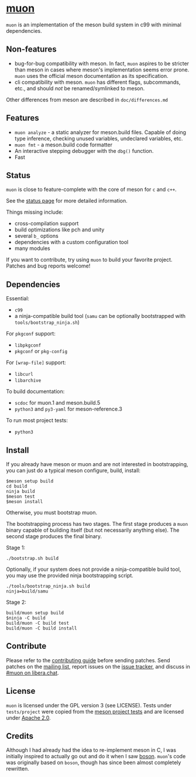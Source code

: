 <!--
SPDX-FileCopyrightText: Stone Tickle <lattis@mochiro.moe>
SPDX-FileCopyrightText: Simon Zeni <simon@bl4ckb0ne.ca>
SPDX-FileCopyrightText: Andrea Pappacoda <andrea@pappacoda.it>
SPDX-License-Identifier: GPL-3.0-only
-->

# [muon]

`muon` is an implementation of the meson build system in c99 with minimal
dependencies.

## Non-features

- bug-for-bug compatibility with meson.  In fact, `muon` aspires to be stricter
  than meson in cases where meson's implementation seems error prone.  `muon`
  uses the official meson documentation as its specification.
- cli compatibility with meson.  `muon` has different flags, subcommands, etc.,
  and should _not_ be renamed/symlinked to meson.

Other differences from meson are described in `doc/differences.md`

## Features

- `muon analyze` - a static analyzer for meson.build files.  Capable of doing
  type inference, checking unused variables, undeclared variables, etc.
- `muon fmt` - a meson.build code formatter
- An interactive stepping debugger with the `dbg()` function.
- Fast

## Status

`muon` is close to feature-complete with the core of meson for `c` and `c++`.

See the [status page] for more detailed information.

Things missing include:

- cross-compilation support
- build optimizations like pch and unity
- several `b_` options
- dependencies with a custom configuration tool
- many modules

If you want to contribute, try using `muon` to build your favorite project.
Patches and bug reports welcome!

## Dependencies

Essential:

- `c99`
- a ninja-compatible build tool (`samu` can be optionally bootstrapped with
  `tools/bootstrap_ninja.sh`)

For `pkgconf` support:

- `libpkgconf`
- `pkgconf` or `pkg-config`

For `[wrap-file]` support:

- `libcurl`
- `libarchive`

To build documentation:

- `scdoc` for muon.1 and meson.build.5
- `python3` and `py3-yaml` for meson-reference.3

To run most project tests:

- `python3`

## Install

If you already have meson or muon and are not interested in bootstrapping, you
can just do a typical meson configure, build, install:

```
$meson setup build
cd build
ninja build
$meson test
$meson install
```

Otherwise, you must bootstrap muon.

The bootstrapping process has two stages.  The first stage produces a `muon`
binary capable of building itself (but not necessarily anything else). The
second stage produces the final binary.

Stage 1:

```
./bootstrap.sh build
```

Optionally, if your system does not provide a ninja-compatible build tool, you
may use the provided ninja bootstrapping script.

```
./tools/bootstrap_ninja.sh build
ninja=build/samu
```

Stage 2:

```
build/muon setup build
$ninja -C build
build/muon -C build test
build/muon -C build install
```

## Contribute

Please refer to the [contributing guide] before sending patches.  Send patches
on the [mailing list], report issues on the [issue tracker], and discuss in
[#muon on libera.chat].

## License

`muon` is licensed under the GPL version 3 (see LICENSE).  Tests under
`tests/project` were copied from the [meson project tests] and are licensed
under [Apache 2.0].

## Credits

Although I had already had the idea to re-implement meson in C, I was initially
inspired to actually go out and do it when I saw [boson].  `muon`'s code was
originally based on `boson`, though has since been almost completely rewritten.

[muon]: https://muon.build
[samurai]: https://github.com/michaelforney/samurai
[contributing guide]: https://git.sr.ht/~lattis/muon/tree/master/item/CONTRIBUTING.md
[mailing list]: https://lists.sr.ht/~lattis/muon/
[issue tracker]: https://todo.sr.ht/~lattis/muon/
[#muon on libera.chat]: ircs://irc.libera.chat/#muon
[meson project tests]: https://github.com/mesonbuild/meson/tree/master/test%20cases
[Apache 2.0]: https://www.apache.org/licenses/LICENSE-2.0.txt
[boson]: https://sr.ht/~bl4ckb0ne/boson/
[status page]: https://muon.build/releases/edge/docs/status.html
